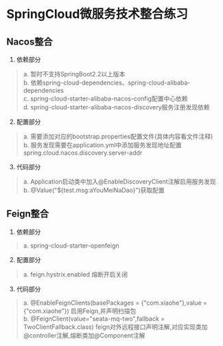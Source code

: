 # SpringCloud微服务技术整合练习

## Nacos整合
1. 依赖部分  
> a. 暂时不支持SpringBoot2.2以上版本  
> b. 依赖spring-cloud-dependencies、spring-cloud-alibaba-dependencies  
> c. spring-cloud-starter-alibaba-nacos-config配置中心依赖  
> d. spring-cloud-starter-alibaba-nacos-discovery服务注册发现依赖
2. 配置部分
> a. 需要添加对应的bootstrap.properties配置文件(具体内容看文件注释)  
> b. 服务发现需要在application.yml中添加服务发现地址配置spring.cloud.nacos.discovery.server-addr  
3. 代码部分
> a. Application启动类中加入@EnableDiscoveryClient注解启用服务发现  
> b. @Value("${test.msg:aYouMeiNaDao}")获取配置

## Feign整合
1. 依赖部分
> a. spring-cloud-starter-openfeign
2. 配置部分
> a. feign.hystrix.enabled 熔断开启关闭
3. 代码部分
> a. @EnableFeignClients(basePackages = {"com.xiaohe"},value = {"com.xiaohe"}) 启用Feign,并声明扫描包  
> b. @FeignClient(value="seata-mq-two",fallback = TwoClientFallback.class) feign对外远程接口声明注解,对应实现类加@controller注解,熔断类加@Component注解

